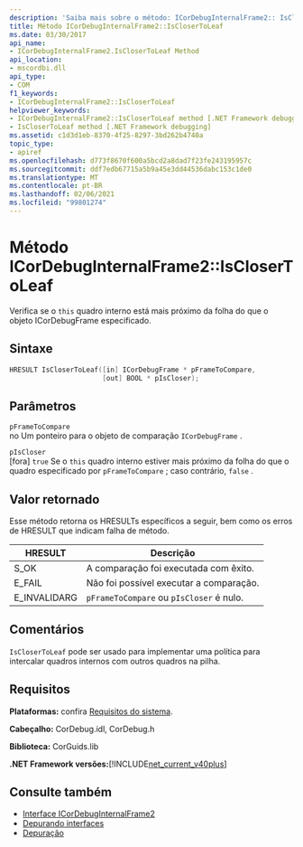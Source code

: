 ```yaml
---
description: 'Saiba mais sobre o método: ICorDebugInternalFrame2:: IsCloserToLeaf'
title: Método ICorDebugInternalFrame2::IsCloserToLeaf
ms.date: 03/30/2017
api_name:
- ICorDebugInternalFrame2.IsCloserToLeaf Method
api_location:
- mscordbi.dll
api_type:
- COM
f1_keywords:
- ICorDebugInternalFrame2::IsCloserToLeaf
helpviewer_keywords:
- ICorDebugInternalFrame2::IsCloserToLeaf method [.NET Framework debugging]
- IsCloserToLeaf method [.NET Framework debugging]
ms.assetid: c1d3d1eb-8370-4f25-8297-3bd262b4740a
topic_type:
- apiref
ms.openlocfilehash: d773f8670f600a5bcd2a8dad7f23fe243195957c
ms.sourcegitcommit: ddf7edb67715a5b9a45e3dd44536dabc153c1de0
ms.translationtype: MT
ms.contentlocale: pt-BR
ms.lasthandoff: 02/06/2021
ms.locfileid: "99801274"
---
```

# <a name="icordebuginternalframe2isclosertoleaf-method"></a>Método ICorDebugInternalFrame2::IsCloserToLeaf

Verifica se o `this` quadro interno está mais próximo da folha do que o objeto ICorDebugFrame especificado.  
  
## <a name="syntax"></a>Sintaxe  
  
```cpp  
HRESULT IsCloserToLeaf([in] ICorDebugFrame * pFrameToCompare,  
                       [out] BOOL * pIsCloser);  
```  
  
## <a name="parameters"></a>Parâmetros  

 `pFrameToCompare`  
 no Um ponteiro para o objeto de comparação `ICorDebugFrame` .  
  
 `pIsCloser`  
 [fora] `true` Se o `this` quadro interno estiver mais próximo da folha do que o quadro especificado por `pFrameToCompare` ; caso contrário, `false` .  
  
## <a name="return-value"></a>Valor retornado  

 Esse método retorna os HRESULTs específicos a seguir, bem como os erros de HRESULT que indicam falha de método.  
  
|HRESULT|Descrição|  
|-------------|-----------------|  
|S_OK|A comparação foi executada com êxito.|  
|E_FAIL|Não foi possível executar a comparação.|  
|E_INVALIDARG|`pFrameToCompare` ou `pIsCloser` é nulo.|  
  
## <a name="remarks"></a>Comentários  

 `IsCloserToLeaf` pode ser usado para implementar uma política para intercalar quadros internos com outros quadros na pilha.  
  
## <a name="requirements"></a>Requisitos  

 **Plataformas:** confira [Requisitos do sistema](../../get-started/system-requirements.md).  
  
 **Cabeçalho:** CorDebug.idl, CorDebug.h  
  
 **Biblioteca:** CorGuids.lib  
  
 **.NET Framework versões:**[!INCLUDE[net_current_v40plus](../../../../includes/net-current-v40plus-md.md)]  
  
## <a name="see-also"></a>Consulte também

- [Interface ICorDebugInternalFrame2](icordebuginternalframe2-interface.md)
- [Depurando interfaces](debugging-interfaces.md)
- [Depuração](index.md)
